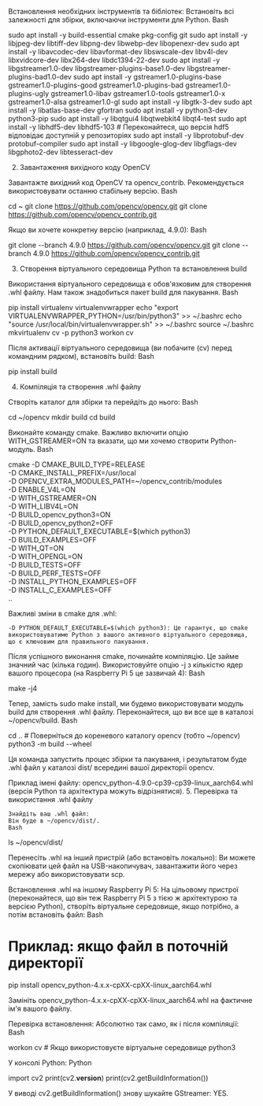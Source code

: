 Встановлення необхідних інструментів та бібліотек:
Встановіть всі залежності для збірки, включаючи інструменти для Python.
Bash

sudo apt install -y build-essential cmake pkg-config git
sudo apt install -y libjpeg-dev libtiff-dev libpng-dev libwebp-dev libopenexr-dev
sudo apt install -y libavcodec-dev libavformat-dev libswscale-dev libv4l-dev libxvidcore-dev libx264-dev libdc1394-22-dev
sudo apt install -y libgstreamer1.0-dev libgstreamer-plugins-base1.0-dev libgstreamer-plugins-bad1.0-dev
sudo apt install -y gstreamer1.0-plugins-base gstreamer1.0-plugins-good gstreamer1.0-plugins-bad gstreamer1.0-plugins-ugly gstreamer1.0-libav gstreamer1.0-tools gstreamer1.0-x gstreamer1.0-alsa gstreamer1.0-gl
sudo apt install -y libgtk-3-dev
sudo apt install -y libatlas-base-dev gfortran
sudo apt install -y python3-dev python3-pip
sudo apt install -y libqtgui4 libqtwebkit4 libqt4-test
sudo apt install -y libhdf5-dev libhdf5-103 # Переконайтеся, що версія hdf5 відповідає доступній у репозиторіях
sudo apt install -y libprotobuf-dev protobuf-compiler
sudo apt install -y libgoogle-glog-dev libgflags-dev libgphoto2-dev libtesseract-dev

2. Завантаження вихідного коду OpenCV

Завантажте вихідний код OpenCV та opencv_contrib. Рекомендується використовувати останню стабільну версію.
Bash

cd ~
git clone https://github.com/opencv/opencv.git
git clone https://github.com/opencv/opencv_contrib.git

Якщо ви хочете конкретну версію (наприклад, 4.9.0):
Bash

git clone --branch 4.9.0 https://github.com/opencv/opencv.git
git clone --branch 4.9.0 https://github.com/opencv/opencv_contrib.git

3. Створення віртуального середовища Python та встановлення build

Використання віртуального середовища є обов'язковим для створення .whl файлу. Нам також знадобиться пакет build для пакування.
Bash

pip install virtualenv virtualenvwrapper
echo "export VIRTUALENVWRAPPER_PYTHON=/usr/bin/python3" >> ~/.bashrc
echo "source /usr/local/bin/virtualenvwrapper.sh" >> ~/.bashrc
source ~/.bashrc
mkvirtualenv cv -p python3
workon cv

Після активації віртуального середовища (ви побачите (cv) перед командним рядком), встановіть build:
Bash

pip install build

4. Компіляція та створення .whl файлу

Створіть каталог для збірки та перейдіть до нього:
Bash

cd ~/opencv
mkdir build
cd build

Виконайте команду cmake. Важливо включити опцію WITH_GSTREAMER=ON та вказати, що ми хочемо створити Python-модуль.
Bash

cmake -D CMAKE_BUILD_TYPE=RELEASE \
    -D CMAKE_INSTALL_PREFIX=/usr/local \
    -D OPENCV_EXTRA_MODULES_PATH=~/opencv_contrib/modules \
    -D ENABLE_V4L=ON \
    -D WITH_GSTREAMER=ON \
    -D WITH_LIBV4L=ON \
    -D BUILD_opencv_python3=ON \
    -D BUILD_opencv_python2=OFF \
    -D PYTHON_DEFAULT_EXECUTABLE=$(which python3) \
    -D BUILD_EXAMPLES=OFF \
    -D WITH_QT=ON \
    -D WITH_OPENGL=ON \
    -D BUILD_TESTS=OFF \
    -D BUILD_PERF_TESTS=OFF \
    -D INSTALL_PYTHON_EXAMPLES=OFF \
    -D INSTALL_C_EXAMPLES=OFF \
    ..

Важливі зміни в cmake для .whl:

    -D PYTHON_DEFAULT_EXECUTABLE=$(which python3): Це гарантує, що cmake використовуватиме Python з вашого активного віртуального середовища, що є ключовим для правильного пакування.

Після успішного виконання cmake, починайте компіляцію. Це займе значний час (кілька годин). Використовуйте опцію -j з кількістю ядер вашого процесора (на Raspberry Pi 5 це зазвичай 4):
Bash

make -j4

Тепер, замість sudo make install, ми будемо використовувати модуль build для створення .whl файлу. Переконайтеся, що ви все ще в каталозі ~/opencv/build.
Bash

cd .. # Поверніться до кореневого каталогу opencv (тобто ~/opencv)
python3 -m build --wheel

Ця команда запустить процес збірки та пакування, і результатом буде .whl файл у каталозі dist/ всередині вашої директорії opencv.

Приклад імені файлу: opencv_python-4.9.0-cp39-cp39-linux_aarch64.whl (версія Python та архітектура можуть відрізнятися).
5. Перевірка та використання .whl файлу

    Знайдіть ваш .whl файл:
    Він буде в ~/opencv/dist/.
    Bash

ls ~/opencv/dist/

Перенесіть .whl на інший пристрій (або встановіть локально):
Ви можете скопіювати цей файл на USB-накопичувач, завантажити його через мережу або використовувати scp.

Встановлення .whl на іншому Raspberry Pi 5:
На цільовому пристрої (переконайтеся, що він теж Raspberry Pi 5 з тією ж архітектурою та версією Python), створіть віртуальне середовище, якщо потрібно, а потім встановіть файл:
Bash

# Приклад: якщо файл в поточній директорії
pip install opencv_python-4.x.x-cpXX-cpXX-linux_aarch64.whl

Замініть opencv_python-4.x.x-cpXX-cpXX-linux_aarch64.whl на фактичне ім'я вашого файлу.

Перевірка встановлення:
Абсолютно так само, як і після компіляції:
Bash

workon cv # Якщо використовуєте віртуальне середовище
python3

У консолі Python:
Python

import cv2
print(cv2.__version__)
print(cv2.getBuildInformation())

У виводі cv2.getBuildInformation() знову шукайте GStreamer: YES.
